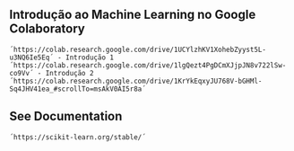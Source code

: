 ## Introdução ao Machine Learning no Google Colaboratory
    ´https://colab.research.google.com/drive/1UCYlzhKV1XohebZyyst5L-u3NQ6Ie5Eq´ - Introdução 1
    ´https://colab.research.google.com/drive/1lgQezt4PgDCmXJjpJN8v722lSw-co9Vv´ - Introdução 2
    ´https://colab.research.google.com/drive/1KrYkEqxyJU768V-bGHMl-Sq4JHV41ea_#scrollTo=msAkV0AI5r8a´

## See Documentation
    ´https://scikit-learn.org/stable/´
